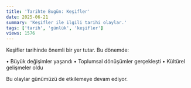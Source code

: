 ```yaml
---
title: 'Tarihte Bugün: Keşifler'
date: 2025-06-21
summary: 'Keşifler ile ilgili tarihi olaylar.'
tags: ['tarih', 'günlük', 'keşifler']
views: 1576
---
```


Keşifler tarihinde önemli bir yer tutar. Bu dönemde:

• Büyük değişimler yaşandı
• Toplumsal dönüşümler gerçekleşti
• Kültürel gelişmeler oldu

Bu olaylar günümüzü de etkilemeye devam ediyor.